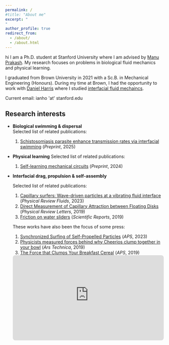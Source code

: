 ```yaml
---
permalink: /
#title: "About me"
excerpt: "
"
author_profile: true
redirect_from: 
  - /about/
  - /about.html
---
```


hi 
I am a Ph.D. student at Stanford University where I am advised by [Manu Prakash](https://prakashlab.stanford.edu/). My research focuses on problems in biological fluid mechanics and physical learning.

I graduated from Brown University in 2021 with a Sc.B. in Mechanical Engineering (Honours). During my time at Brown, I had the opportunity to work with [Daniel Harris](https://sites.brown.edu/harrislab/) where I studied [interfacial fluid mechaincs](https://www.brown.edu/news/2019-12-19/cheeriosbar).

Current email: ianho 'at' stanford.edu

## Research interests
- **Biological swimming & dispersal**  
    Selected list of related publications:
  1. [Schistosomiasis parasite enhance transmission rates via interfacial swimming](https://www.biorxiv.org/content/10.1101/2025.05.13.653683v1) (*Preprint*, 2025)

- **Physical learning**
    Selected list of related publications:
  1. [Self-learning mechanical circuits](https://arxiv.org/abs/2304.08711) (*Preprint*, 2024)

- **Interfacial drag, propulsion & self-assembly**

    Selected list of related publications:
  1. [Capillary surfers: Wave-driven particles at a vibrating fluid interface](https://journals.aps.org/prfluids/abstract/10.1103/PhysRevFluids.8.L112001) (*Physical Review Fluids*, 2023)
  2. [Direct Measurement of Capillary Attraction between Floating Disks](https://journals.aps.org/prl/abstract/10.1103/PhysRevLett.123.254502) (*Physical Review Letters*, 2019)
  3. [Friction on water sliders](https://www.nature.com/articles/s41598-019-40797-y) (*Scientific Reports*, 2019)

    These works have also been the focus of some press:
  1. [Synchronized Surfing of Self-Propelled Particles](https://physics.aps.org/articles/v16/s156) (*APS*, 2023)
  2. [Physicists measured forces behind why Cheerios clump together in your bowl](https://arstechnica.com/science/2019/12/physicists-measured-forces-behind-why-cheerios-clump-together-in-your-bowl/) (*Ars Technica*, 2019)
  3. [The Force that Clumps Your Breakfast Cereal](https://physics.aps.org/articles/v12/s147) (*APS*, 2019)

  <div style="position:relative;padding-bottom:56.25%;height:0;overflow:hidden;border-radius:8px;">
    <iframe
      src="https://www.youtube-nocookie.com/embed/lHuKD-z-ABo"
      title="YouTube video"
      frameborder="0"
      allow="accelerometer; autoplay; clipboard-write; encrypted-media; gyroscope; picture-in-picture; web-share"
      allowfullscreen
      style="position:absolute;top:0;left:0;width:100%;height:100%;border:0;">
    </iframe>
  </div>  






























































